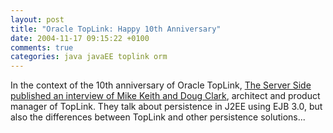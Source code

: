 ```yaml
---
layout: post
title: "Oracle TopLink: Happy 10th Anniversary"
date: 2004-11-17 09:15:22 +0100
comments: true
categories: java javaEE toplink orm
---
```

In the context of the 10th anniversary of Oracle TopLink, <a href="http://theserverside.com/news/thread.tss?thread_id=30017" target="_tugSite">The Server Side published an interview of Mike Keith and Doug Clark</a>, architect and product manager of TopLink. They talk about persistence in J2EE using EJB 3.0, but also the differences between TopLink and other persistence solutions...
